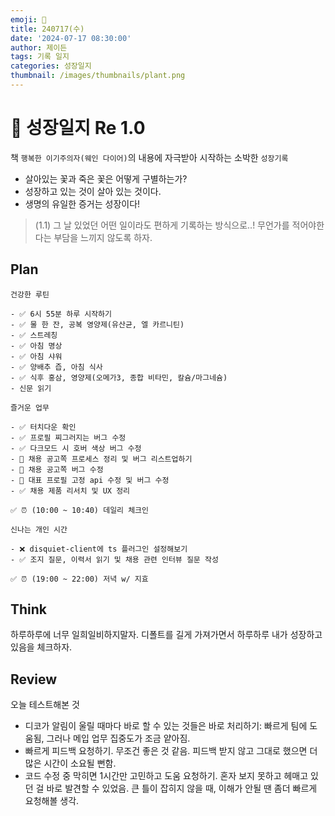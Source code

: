 ```yaml
---
emoji: 🌱
title: 240717(수)
date: '2024-07-17 08:30:00'
author: 제이든
tags: 기록 일지
categories: 성장일지
thumbnail: /images/thumbnails/plant.png
---
```


# 🌱 성장일지 Re 1.0

책 `행복한 이기주의자(웨인 다이어)`의 내용에 자극받아 시작하는 소박한 `성장기록`

- 살아있는 꽃과 죽은 꽃은 어떻게 구별하는가?
- 성장하고 있는 것이 살아 있는 것이다.
- 생명의 유일한 증거는 성장이다!

> (1.1) 그 날 있었던 어떤 일이라도 편하게 기록하는 방식으로..! 무언가를 적어야한다는 부담을 느끼지 않도록 하자.

## Plan

```plaintext
건강한 루틴

- ✅ 6시 55분 하루 시작하기
- ✅ 물 한 잔, 공복 영양제(유산균, 엘 카르니틴)
- ✅ 스트레칭
- ✅ 아침 명상
- ✅ 아침 샤워
- ✅ 양배추 즙, 아침 식사
- ✅ 식후 홍삼, 영양제(오메가3, 종합 비타민, 칼슘/마그네슘)
- 신문 읽기

즐거운 업무

- ✅ 터치다운 확인
- ✅ 프로필 찌그러지는 버그 수정
- ✅ 다크모드 시 호버 색상 버그 수정
- 🌱 채용 공고쪽 프로세스 정리 및 버그 리스트업하기
- 🌱 채용 공고쪽 버그 수정
- 🌱 대표 프로필 고정 api 수정 및 버그 수정
- ✅ 채용 제품 리서치 및 UX 정리

✅ ⏰ (10:00 ~ 10:40) 데일리 체크인

신나는 개인 시간

- ❌ disquiet-client에 ts 플러그인 설정해보기
- ✅ 조지 질문, 이력서 읽기 및 채용 관련 인터뷰 질문 작성

✅ ⏰ (19:00 ~ 22:00) 저녁 w/ 지효
```

## Think

하루하루에 너무 일희일비하지말자. 디폴트를 길게 가져가면서 하루하루 내가 성장하고 있음을 체크하자.

## Review

오늘 테스트해본 것
- 디코가 알림이 울릴 때마다 바로 할 수 있는 것들은 바로 처리하기: 빠르게 팀에 도움됨, 그러나 메입 업무 집중도가 조금 얕아짐.
- 빠르게 피드백 요청하기. 무조건 좋은 것 같음. 피드백 받지 않고 그대로 했으면 더 많은 시간이 소요될 뻔함.
- 코드 수정 중 막히면 1시간만 고민하고 도움 요청하기. 혼자 보지 못하고 헤매고 있던 걸 바로 발견할 수 있었음. 큰 틀이 잡히지 않을 때, 이해가 안될 땐 좀더 빠르게 요청해볼 생각.


